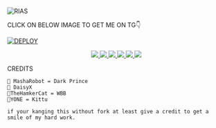 

# 
![RIAS](https://telegra.ph/file/7dfbddcff084731decba1.jpg)

CLICK ON BELOW IMAGE TO GET ME ON TG👇

[![DEPLOY](https://telegra.ph/file/442e6c6a5c3b037da14f5.jpg)](https://t.me/RIAS_R0BOT)

 <p align="center">
<a href="https://github.com/thundertech9/Rias" alt="GitHub closed issues"> <img src="https://img.shields.io/github/issues-closed-raw/thundertech9/Rias?style=flat&logo=github&color=success" /> </a>
<a href="https://github.com/thundertech9/Rias/network/members" alt="GitHub forks"> <img src="https://img.shields.io/github/forks/thundertech9/Rias?label=Forks&logo=github" /> </a>
<a href="https://github.com/thundertech9/Rias" alt="GitHub closed pull requests"> <img src="https://img.shields.io/github/issues-pr-closed-raw/ryomen-sukuna/kai?color=success" /> </a>
<a href="https://github.com/thundertech9/Rias" alt="GitHub commit activity"> <img src="https://img.shields.io/github/commit-activity/m/ryomen-sukuna/kai" /> </a>
<a href="https://github.com/thundertech9/Rias/graphs/contributors" alt="GitHub contributors"> <img src="https://img.shields.io/github/contributors/ryomen-sukuna/kai?style=flat&logo=github" /> </a>
<a href="https://github.com/thundertech9/Rias" alt="GitHub issues"> <img src="https://img.shields.io/github/issues-raw/ryomen-sukuna/kai?style=flat&logo=github&color=yellow" /> </a>

CREDITS
```
🙋 MashaRobot = Dark Prince 
🙋 DaisyX
🙋TheHamkerCat = WBB
🙋YONE = Kittu

if your kanging this without fork at least give a credit to get a smile of my hard work.




```
